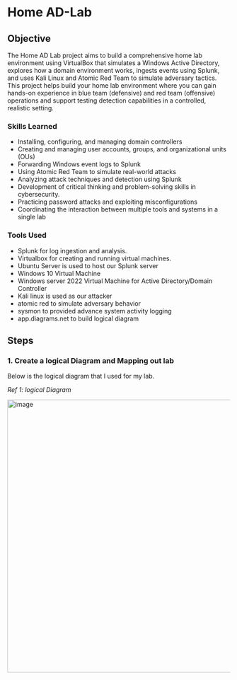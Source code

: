 # Home AD-Lab

## Objective

The Home AD Lab project aims to build a comprehensive home lab environment using VirtualBox that simulates a Windows Active Directory, explores how a domain environment works, ingests events using Splunk, and uses Kali Linux and Atomic Red Team to simulate adversary tactics. This project helps build your home lab environment where you can gain hands-on experience in blue team (defensive) and red team (offensive) operations and support testing detection capabilities in a controlled, realistic setting.

### Skills Learned

- Installing, configuring, and managing domain controllers
- Creating and managing user accounts, groups, and organizational units (OUs)
- Forwarding Windows event logs to Splunk
- Using Atomic Red Team to simulate real-world attacks
- Analyzing attack techniques and detection using Splunk
- Development of critical thinking and problem-solving skills in cybersecurity.
- Practicing password attacks and exploiting misconfigurations
- Coordinating the interaction between multiple tools and systems in a single lab

### Tools Used

- Splunk for log ingestion and analysis.
- Virtualbox for creating and running virtual machines.
- Ubuntu Server is used to host our Splunk server
- Windows 10 Virtual Machine
- Windows server 2022 Virtual Machine for Active Directory/Domain Controller
- Kali linux is used as our attacker
- atomic red to simulate adversary behavior
- sysmon to provided advance system activity logging 
- app.diagrams.net to build logical diagram 
## Steps

### 1. Create a logical Diagram and Mapping out lab
Below is the logical diagram that I used for my lab.

*Ref 1: logical Diagram*

<img width="652" height="617" alt="image" src="https://github.com/user-attachments/assets/fe34b4d1-6d81-456d-b1e4-ec71f38580fe" />



